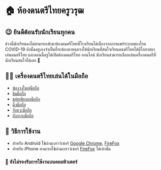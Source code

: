 # 🏠 ห้องดนตรีไทยครูวรุฒ

## 😉 ยินดีต้อนรับนักเรียนทุกคน 

ช่วงนี้นักเรียนคงไม่สามารถเข้ามาห้องดนตรีไทยที่โรงเรียนได้เนื่องจากการแพร่ระบาดของโรค COVID-19 ดังนั้นครูเองจำเป็นที่จะต้องหาหนทางให้นักเรียนที่สนใจเรียนดนตรีไทยได้มีโอกาสมาเล่นดนตรีไทย และตอนนี้ครูได้เปิดห้องดนตรีไทย ออนไลน์ นักเรียนสามารถเลือกเล่นเครื่องดนตรีที่นักเรียนสนใจได้เลย 👋

## 🏃‍♀️ เครื่องดนตรีไทยเล่นได้ในมือถือ

- [ฆ้องวงใหญ่มือถือ](./gong/index-mobile)
- [ขิมมือถือ](./khim)
- [ขลุ่ยเพียงออมือถือ](./thai-flute)
- [ฉิ่งมือถือ](./ching)
- [จังหวะมือถือ](./thai-rythm)
- [อังกะลุงมือถือ](./angkalung/)

## 📘 วิธีการใช้งาน
- สำหรับ Android ใช้ผ่านเบราว์เซอร์ [Google Chrome](https://play.google.com/store/apps/details?id=com.android.chrome), [FireFox](https://play.google.com/store/apps/details?id=org.mozilla.firefox)
- สำหรับ iPhone สามารถใช้ผ่านเบราว์เซอร์ [FireFox](https://apps.apple.com/th/app/firefox-private-safe-browser/id989804926?l=th) ได้เท่านั้น

### 🛑 **ยังไม่รองรับการใช้งานบนคอมพิวเตอร์**


